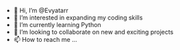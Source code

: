 - 👋 Hi, I’m @Evyatarr
- 👀 I’m interested in expanding my coding skills 
- 🌱 I’m currently learning Python
- 💞️ I’m looking to collaborate on new and exciting projects
- 📫 How to reach me ...

<!---
Evyatarr/Evyatarr is a ✨ special ✨ repository because its `README.md` (this file) appears on your GitHub profile.
You can click the Preview link to take a look at your changes.
--->
